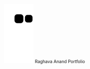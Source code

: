 ![github contribution grid snake animation](https://raw.githubusercontent.com/raghava20/raghava20/output/github-contribution-grid-snake.svg)
Raghava Anand Portfolio
